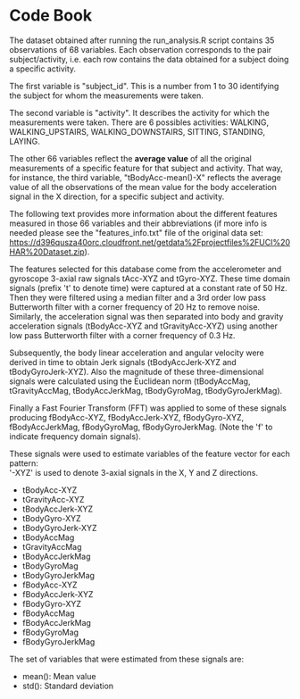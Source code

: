 Code Book
=================

The dataset obtained after running the run_analysis.R script contains 35 observations of 68 variables. Each observation corresponds to the pair subject/activity, i.e. each row contains the data obtained for a subject doing a specific activity.

The first variable is "subject_id". This is a number from 1 to 30 identifying the subject for whom the measurements were taken.

The second variable is "activity". It describes the activity for which the measurements were taken. There are 6 possibles activities: WALKING, WALKING_UPSTAIRS, WALKING_DOWNSTAIRS, SITTING, STANDING, LAYING.

The other 66 variables reflect the **average value** of all the original measurements of a specific feature for that subject and activity. That way, for instance, the third variable, "tBodyAcc-mean()-X" reflects the average value of all the observations of the mean value for the body acceleration signal in the X direction, for a specific subject and activity.

The following text provides more information about the different features measured in those 66 variables and their abbreviations (if more info is needed please see the "features_info.txt" file of the original data set: https://d396qusza40orc.cloudfront.net/getdata%2Fprojectfiles%2FUCI%20HAR%20Dataset.zip).

The features selected for this database come from the accelerometer and gyroscope 3-axial raw signals tAcc-XYZ and tGyro-XYZ. These time domain signals (prefix 't' to denote time) were captured at a constant rate of 50 Hz. Then they were filtered using a median filter and a 3rd order low pass Butterworth filter with a corner frequency of 20 Hz to remove noise. Similarly, the acceleration signal was then separated into body and gravity acceleration signals (tBodyAcc-XYZ and tGravityAcc-XYZ) using another low pass Butterworth filter with a corner frequency of 0.3 Hz. 

Subsequently, the body linear acceleration and angular velocity were derived in time to obtain Jerk signals (tBodyAccJerk-XYZ and tBodyGyroJerk-XYZ). Also the magnitude of these three-dimensional signals were calculated using the Euclidean norm (tBodyAccMag, tGravityAccMag, tBodyAccJerkMag, tBodyGyroMag, tBodyGyroJerkMag). 

Finally a Fast Fourier Transform (FFT) was applied to some of these signals producing fBodyAcc-XYZ, fBodyAccJerk-XYZ, fBodyGyro-XYZ, fBodyAccJerkMag, fBodyGyroMag, fBodyGyroJerkMag. (Note the 'f' to indicate frequency domain signals). 

These signals were used to estimate variables of the feature vector for each pattern:  
'-XYZ' is used to denote 3-axial signals in the X, Y and Z directions.

* tBodyAcc-XYZ
* tGravityAcc-XYZ
* tBodyAccJerk-XYZ
* tBodyGyro-XYZ
* tBodyGyroJerk-XYZ
* tBodyAccMag
* tGravityAccMag
* tBodyAccJerkMag
* tBodyGyroMag
* tBodyGyroJerkMag
* fBodyAcc-XYZ
* fBodyAccJerk-XYZ
* fBodyGyro-XYZ
* fBodyAccMag
* fBodyAccJerkMag
* fBodyGyroMag
* fBodyGyroJerkMag

The set of variables that were estimated from these signals are: 

* mean(): Mean value
* std(): Standard deviation
